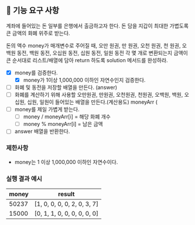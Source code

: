 ## 🚀 기능 요구 사항

계좌에 들어있는 돈 일부를 은행에서 출금하고자 한다. 돈 담을 지갑이 최대한 가볍도록 큰 금액의 화폐 위주로 받는다.

돈의 액수 money가 매개변수로 주어질 때, 오만 원권, 만 원권, 오천 원권, 천 원권, 오백원 동전, 백원 동전, 오십원 동전, 십원 동전, 일원 동전 각 몇 개로 변환되는지 금액이 큰 순서대로 리스트/배열에 담아 return 하도록 solution 메서드를 완성하라.

- [x] money를 검증한다.
  - [x] money가 1이상 1,000,000 이하인 자연수인지 검증한다.
- [ ] 화폐 및 동전을 저장할 배열을 만든다. (answer)
- [ ] 화폐를 계산하기 위해 사용할 오만원권, 만원권, 오천원권, 천원권, 오백원, 백원, 오십원, 십원, 일원이 들어있는 배열을 만든다.(계산용도) moneyArr (
- [ ] money를 제일 가볍게 받는다.
  - [ ] money / moneyArr[i] = 해당 화폐 개수
  - [ ] money % moneyArr[i] = 남은 금액
- [ ] answer 배열을 반환한다.

### 제한사항

- money는 1 이상 1,000,000 이하인 자연수이다.

### 실행 결과 예시

| money | result |
| --- | --- |
| 50237	| [1, 0, 0, 0, 0, 2, 0, 3, 7] |
| 15000	| [0, 1, 1, 0, 0, 0, 0, 0, 0] |
